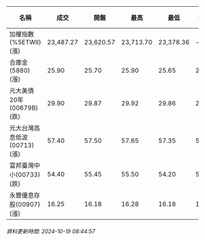 | 名稱 | 成交 | 開盤 | 最高 | 最低 | 均價 | 成交金額(億) | 昨收 | 漲跌幅 | 漲跌 | 總量 | 昨量 | 振幅 |
| -------- | -------- | -------- | -------- |-------- | -------- | -------- |-------- |-------- |-------- | -------- | -------- |-------- |
|加權指數(%5ETWII) (漲)|23,487.27|23,620.57|23,713.70|23,378.36|-|4,859.79|23,053.84|1.88%|433.43|8,612,838|0|1.45%|
|合庫金(5880) (漲)|25.90|25.70|25.90|25.65|25.84|3.13|25.70|0.78%|0.20|12,128|7,230|0.97%|
|元大美債20年(00679B) (跌)|29.90|29.87|29.92|29.86|29.89|35.76|30.32|1.39%|0.42|119,619|63,235|0.20%|
|元大台灣高息低波(00713) (漲)|57.40|57.50|57.65|57.35|57.54|5.12|57.20|0.35%|0.20|8,895|8,000|0.52%|
|富邦臺灣中小(00733) (跌)|54.40|55.45|55.50|54.20|54.64|0.939|55.10|1.27%|0.70|1,718|1,174|2.36%|
|永豐優息存股(00907) (漲)|16.25|16.18|16.28|16.18|16.24|0.656|16.14|0.68%|0.11|4,040|2,942|0.62%|
###### 資料更新時間: 2024-10-19 08:44:57